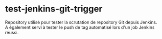 # test-jenkins-git-trigger

Repository utilisé pour tester la scrutation de repository Git depuis Jenkins.
A également servi à tester le push de tag automatisé lors d'un job Jenkins réussi.
